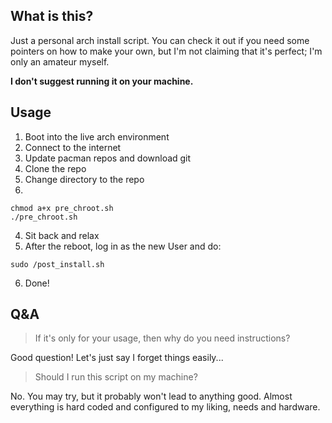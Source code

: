 ## What is this?
Just a personal arch install script. You can check it out if you need some pointers on how to make your own, but I'm not claiming that it's perfect; I'm only an amateur myself.

**I don't suggest running it on your machine.**

## Usage
1. Boot into the live arch environment
2. Connect to the internet
3. Update pacman repos and download git
4. Clone the repo
5. Change directory to the repo
6. 
```
chmod a+x pre_chroot.sh
./pre_chroot.sh
```
4. Sit back and relax
5. After the reboot, log in as the new User and do:
```
sudo /post_install.sh
```
6. Done!

## Q&A
> If it's only for your usage, then why do you need instructions?

Good question! Let's just say I forget things easily...

> Should I run this script on my machine?

No. You may try, but it probably won't lead to anything good. Almost everything is hard coded and configured to my liking, needs and hardware.
